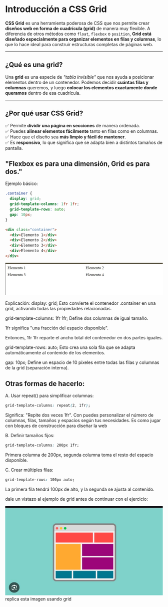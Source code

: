 # Introducción a CSS Grid

**CSS Grid** es una herramienta poderosa de CSS que nos permite crear **diseños web en forma de cuadrícula (grid)** de manera muy flexible. A diferencia de otros métodos como `float`, `flexbox` o `position`, **Grid está diseñado especialmente para organizar elementos en filas y columnas**, lo que lo hace ideal para construir estructuras completas de páginas web.

---

## ¿Qué es una grid?

Una **grid** es una especie de *"tabla invisible"* que nos ayuda a posicionar elementos dentro de un contenedor. Podemos decidir **cuántas filas y columnas** queremos, y luego **colocar los elementos exactamente donde queramos** dentro de esa cuadrícula.

---

## ¿Por qué usar CSS Grid?

✅ Permite **dividir una página en secciones** de manera ordenada.  
✅ Puedes **alinear elementos fácilmente** tanto en filas como en columnas.  
✅ Hace que el diseño sea **más limpio y fácil de mantener**.  
✅ Es **responsivo**, lo que significa que se adapta bien a distintos tamaños de pantalla.

## "Flexbox es para una dimensión, Grid es para dos."

Ejemplo básico:
```css
.container {
  display: grid;
  grid-template-columns: 1fr 1fr;
  grid-template-rows: auto;
  gap: 10px;
}
```
```html
<div class="container">
  <div>Elemento 1</div>
  <div>Elemento 2</div>
  <div>Elemento 3</div>
  <div>Elemento 4</div>
</div>
```
![Ejemplo de grid](../img/grid.jpg)

 Explicación:
display: grid;
Esto convierte el contenedor .container en una grid, activando todas las propiedades relacionadas.

grid-template-columns: 1fr 1fr;
Define dos columnas de igual tamaño.

1fr significa "una fracción del espacio disponible".

Entonces, 1fr 1fr reparte el ancho total del contenedor en dos partes iguales.

grid-template-rows: auto;
Esto crea una sola fila que se adapta automáticamente al contenido de los elementos.

gap: 10px;
Define un espacio de 10 píxeles entre todas las filas y columnas de la grid (separación interna).

## Otras formas de hacerlo:
 A. Usar repeat() para simplificar columnas:
```css
grid-template-columns: repeat(2, 1fr);
```
Significa: "Repite dos veces 1fr".
Con puedes personalizar el número de columnas, filas, tamaños y espacios según tus necesidades. Es como jugar con bloques de construcción para diseñar la web

B. Definir tamaños fijos:
```css
grid-template-columns: 200px 1fr;
```
 Primera columna de 200px, segunda columna toma el resto del espacio disponible.

 C. Crear múltiples filas:
```css
grid-template-rows: 100px auto;
```
 La primera fila tendrá 100px de alto, y la segunda se ajusta al contenido.

 dale un vistazo al ejemplo de grid antes de continuar con el ejercicio:

![Ejercicio de grid](../img/ejercicio.jpg)
replica esta imagen usando grid